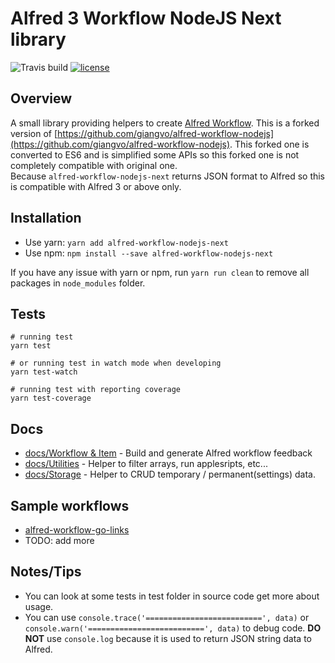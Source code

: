 Alfred 3 Workflow NodeJS Next library
=====================================

![Travis build](https://img.shields.io/travis/tung-dang/alfred-workflow-nodejs-next.svg?style=flat-square)
[![license](https://img.shields.io/github/license/mashape/apistatus.svg?style=flat-square)](https://opensource.org/licenses/MIT)

## Overview
A small library providing helpers to create [Alfred Workflow](https://www.alfredapp.com/workflows/).
This is a forked version of [https://github.com/giangvo/alfred-workflow-nodejs](https://github.com/giangvo/alfred-workflow-nodejs).
This forked one is converted to ES6 and is simplified some APIs so this forked one is not completely compatible with original one.   
Because `alfred-workflow-nodejs-next` returns JSON format to Alfred so this is compatible with Alfred 3 or above only.

## Installation

* Use yarn: `yarn add alfred-workflow-nodejs-next`
* Use npm: `npm install --save alfred-workflow-nodejs-next`

If you have any issue with yarn or npm, run `yarn run clean` to remove all packages in `node_modules` folder.

## Tests

```shell
# running test
yarn test

# or running test in watch mode when developing
yarn test-watch

# running test with reporting coverage
yarn test-coverage
```

## Docs

* [docs/Workflow & Item](docs/workflow-items.md) - Build and generate Alfred workflow feedback
* [docs/Utilities](docs/utilities.md)  - Helper to filter arrays, run applesripts, etc...
* [docs/Storage](docs/storage.md) - Helper to CRUD temporary / permanent(settings) data.


## Sample workflows
- [alfred-workflow-go-links](https://github.com/tung-dang/alfred-workflow-go-links)
- TODO: add more 

## Notes/Tips

- You can look at some tests in test folder in source code get more about usage.
- You can use `console.trace('==========================', data)` or `console.warn('==========================', data)` to debug code. 
**DO NOT** use `console.log` because it is used to return JSON string data to Alfred.
